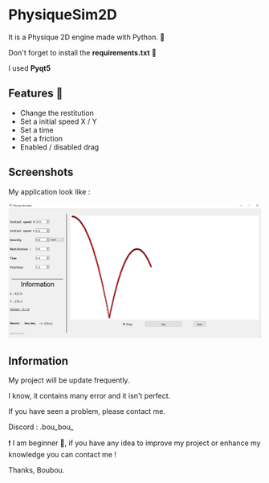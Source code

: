 
# PhysiqueSim2D 

It is a Physique 2D engine made with Python. 🐍

Don't forget to install the __requirements.txt__ 📃

I used __Pyqt5__




## Features 🚩

- Change the restitution
- Set a initial speed X / Y
- Set a time
- Set a friction
- Enabled / disabled drag 




## Screenshots

My application look like : 

![App Screenshot](app.png)


## Information

My project will be update frequently.

I know, it contains many error and it isn't perfect.

If you have seen a problem, please contact me.

Discord : .bou_bou_

❗ I am beginner 👶, if you have any idea to improve my project or enhance my knowledge you can contact me !

Thanks, Boubou.
